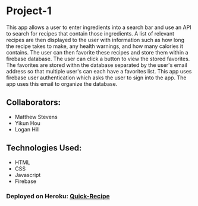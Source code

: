 # Project-1
This app allows a user to enter ingredients into a search bar and use an API to search for
recipes that contain those ingredients.  A list of relevant recipes are then displayed to the user with information such as how long the recipe takes to make, any health warnings, and how many calories it contains.  The user can then favorite these recipes and store them within a firebase database.  The user can click a button to view the stored favorites.  The favorites are stored withn the database separated by the user's email address so that multiple user's can each have a favorites list.  This app uses firebase user authentication which asks the user to sign into the app.  The app uses this email to organize the database.

## Collaborators:  
* Matthew Stevens
* Yikun Hou 
* Logan Hill

## Technologies Used:
* HTML
* CSS
* Javascript
* Firebase

### Deployed on Heroku: [Quick-Recipe](https://mstev9335.github.io/Project-1-QuickRecipe/)